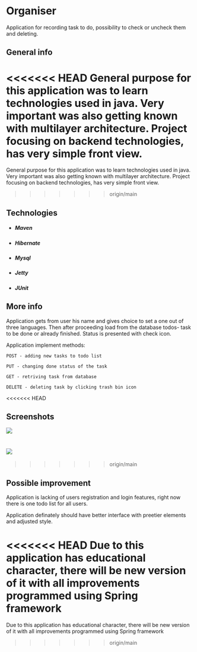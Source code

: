 
# Organiser

Application for recording task to do, possibility to check or uncheck them and deleting.


## General info

<<<<<<< HEAD
General purpose for this application was to learn technologies used in java. Very important was also getting known with multilayer architecture. Project focusing on backend technologies, has very simple front view.
=======
General purpose for this application was to learn technologies used in java. Very important was also getting known with multilayer architecture. Project focusing on backend technologies, has very simple front view. 
>>>>>>> origin/main
## Technologies
* ##### Maven
* ##### Hibernate
* ##### Mysql
* ##### Jetty
* ##### JUnit
## More info

Application gets from user his name and gives choice to set a one out of three languages. Then after proceeding load from the database todos- task to be done or already finished. Status is presented with check icon.

Application implement methods:

    POST - adding new tasks to todo list

    PUT - changing done status of the task

    GET - retriving task from database

    DELETE - deleting task by clicking trash bin icon

<<<<<<< HEAD
## Screenshots

![](https://github.com/JacekSkrok/Organiser/tree/main/src/assets/screens/1.png)


![](https://github.com/JacekSkrok/Organiser/tree/main/src/assets/screens/2.png)
=======
    
>>>>>>> origin/main

## Possible improvement

Application is lacking of users registration and login features, right now there is one todo list for all users.

Application definately should have better interface with preetier elements and adjusted style.

<<<<<<< HEAD
Due to this application has educational character, there will be new version of it with all improvements programmed using Spring framework
=======
Due to this application has educational character, there will be new version of it with all improvements programmed using Spring framework
>>>>>>> origin/main

